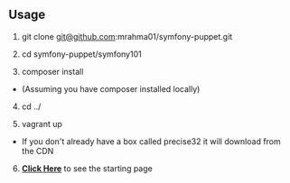  Usage
-------

1. git clone git@github.com:mrahma01/symfony-puppet.git

2. cd symfony-puppet/symfony101

3. composer install
  * (Assuming you have composer installed locally)

4. cd ../

5. vagrant up
  * If you don't already have a box called precise32 it will download from the CDN

6. [__Click Here__](http://symfony101.dev/) to see the starting page
